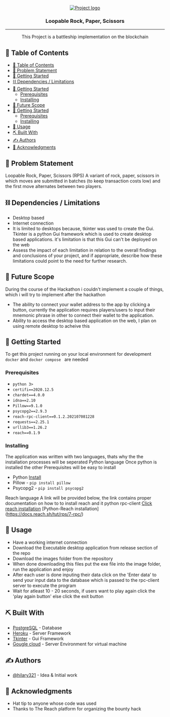 <p align="center">
  <a href="" rel="noopener">
 <img src="https://docs.reach.sh/assets/logo.png" alt="Project logo"></a>
</p>
<h3 align="center">Loopable Rock, Paper, Scissors</h3>

<div align="center">


</div>

---

<p align="center"> This Project is a battleship implementation on the blockchain
    <br> 
</p>

## 📝 Table of Contents

- [📝 Table of Contents](#-table-of-contents)
- [🧐 Problem Statement <a name = "problem_statement"></a>](#-problem-statement-)
- [🏁 Getting Started <a name = "getting_started"></a>](#-getting-started-)
- [⛓️ Dependencies / Limitations <a name = "limitations"></a>](#️-dependencies--limitations-)
- [🏁 Getting Started <a name = "getting_started"></a>](#-getting-started-)
  - [Prerequisites](#prerequisites)
  - [Installing](#installing)
- [🚀 Future Scope <a name = "future_scope"></a>](#-future-scope-)
- [🏁 Getting Started <a name = "getting_started"></a>](#-getting-started-)
  - [Prerequisites](#prerequisites)
  - [Installing](#installing)
- [🎈 Usage <a name="usage"></a>](#-usage-)
- [⛏️ Built With <a name = "tech_stack"></a>](#️-built-with-)
- [✍️ Authors <a name = "authors"></a>](#️-authors-)
- [🎉 Acknowledgments <a name = "acknowledgments"></a>](#-acknowledgments-)

## 🧐 Problem Statement <a name = "problem_statement"></a>

Loopable Rock, Paper, Scissors (RPS)
A variant of rock, paper, scissors in which moves are submitted in batches (to keep transaction costs low) and the first move alternates between two players.

## ⛓️ Dependencies / Limitations <a name = "limitations"></a>

- Desktop based
- Internet connection
- It is limited to desktops because, tkinter was used to create the Gui. Tkinter is a python Gui framework which is used to create desktop based applications. it's limitation is that this Gui can't be deployed on the web
- Assess the impact of each limitation in relation to the overall findings and conclusions of your project, and if
  appropriate, describe how these limitations could point to the need for further research. 

## 🚀 Future Scope <a name = "future_scope"></a>
During the course of the Hackathon i couldn't implement a couple of things, which i will try to implement after the hackathon
- The ability to connect your wallet address to the app by clicking a button, currently the application requires players/users to input their mnemonic phrase in other to connect their wallet to the application.
- Ability to access the desktop based application on the web, I plan on using remote desktop to acheive this 

## 🏁 Getting Started <a name = "getting_started"></a>

To get this project running on your local environment for development `docker` and `docker compose ` are needed

### Prerequisites
- ``` python 3> ```
- ```certifi==2020.12.5```
- ```chardet==4.0.0```
- ```idna==2.10```
- ``` Pillow==9.1.0 ```
- ``` psycopg2==2.9.3 ```
- ``` reach-rpc-client==0.1.2.202107081228 ```
- ``` requests==2.25.1 ```
- ``` urllib3==1.26.2 ```
- ``` reach==0.1.9 ```


### Installing
The application was written with two languages, thats why the the installation processes will be seperated 
Python language
Once python is installed the other Prerequisites will be easy to install 
- Python [Install](https://www.python.org/downloads/?msclkid=95fb884bc30d11ec9c77c9d90aa64d9f)
- Pillow - ```pip install pillow```
- Psycopg2 - ```pip install psycopg2```

Reach language
A link will be provided below, the link contains proper documentation on how to to install reach and it python rpc-client
[Click reach installation](https://docs.reach.sh/tut/rps/)
[Python-Reach installation] (https://docs.reach.sh/tut/rps/7-rpc/)


## 🎈 Usage <a name="usage"></a>
- Have a working internet connection 
- Download the Executable desktop application from release section of the repo
- Download the images folder from the repository
- When done downloading this files put the exe file into the image folder, run the application and enjoy
- After each user is done inputing their data click on the 'Enter data' to send your input data to the database which is passed to the rpc-client server to execute the program
- Wait for atleast 10 - 20 seconds, if users want to play again click the 'play again button' else click the exit button



## ⛏️ Built With <a name = "tech_stack"></a>

- [PostgreSQL](https://www.postgresql.org) - Database
- [Heroku](https://www.heroku.com) - Server Framework
- [Tkinter](https://pythonbasics.org/tkinter) - Gui Framework
- [Gougle cloud](https://console.cloud.google.com/) - Server Environment for virtual machine

## ✍️ Authors <a name = "Hilary"></a>

- [@hilary321](https://github.com/hilary3211) - Idea & Initial work


## 🎉 Acknowledgments <a name = "acknowledgments"></a>

- Hat tip to anyone whose code was used
- Thanks to The Reach platform for organizing the bounty hack
